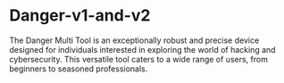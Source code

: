 # Danger-v1-and-v2
The Danger Multi Tool is an exceptionally robust and precise device designed for individuals interested in exploring the world of hacking and cybersecurity. This versatile tool caters to a wide range of users, from beginners to seasoned professionals.
